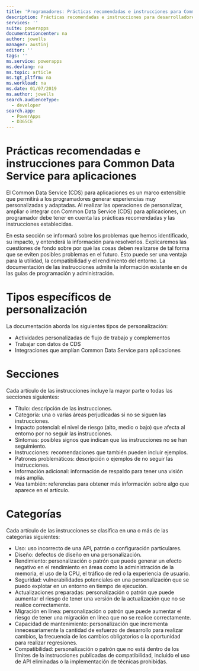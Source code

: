 ```yaml
---
title: 'Programadores: Prácticas recomendadas e instrucciones para Common Data Service para aplicaciones | Microsoft Docs'
description: Prácticas recomendadas e instrucciones para desarrolladores de Common Data Service en PowerApps.
services: ''
suite: powerapps
documentationcenter: na
author: jowells
manager: austinj
editor: ''
tags: ''
ms.service: powerapps
ms.devlang: na
ms.topic: article
ms.tgt_pltfrm: na
ms.workload: na
ms.date: 01/07/2019
ms.author: jowells
search.audienceType:
  - developer
search.app:
  - PowerApps
  - D365CE
---
```


# <a name="best-practices-and-guidance-for-the-common-data-service-for-apps"></a>Prácticas recomendadas e instrucciones para Common Data Service para aplicaciones

El Common Data Service (CDS) para aplicaciones es un marco extensible que permitirá a los programadores generar experiencias muy personalizadas y adaptadas. Al realizar las operaciones de personalizar, ampliar o integrar con Common Data Service (CDS) para aplicaciones, un programador debe tener en cuenta las prácticas recomendadas y las instrucciones establecidas. 

En esta sección se informará sobre los problemas que hemos identificado, su impacto, y entenderá la información para resolverlos. Explicaremos las cuestiones de fondo sobre por qué las cosas deben realizarse de tal forma que se eviten posibles problemas en el futuro. Esto puede ser una ventaja para la utilidad, la compatibilidad y el rendimiento del entorno. La documentación de las instrucciones admite la información existente en de las guías de programación y administración.

# <a name="targeted-customization-types"></a>Tipos específicos de personalización
La documentación aborda los siguientes tipos de personalización:

- Actividades personalizadas de flujo de trabajo y complementos
- Trabajar con datos de CDS
- Integraciones que amplían Common Data Service para aplicaciones

# <a name="sections"></a>Secciones
Cada artículo de las instrucciones incluye la mayor parte o todas las secciones siguientes:

- Título: descripción de las instrucciones.
- Categoría: una o varias áreas perjudicadas si no se siguen las instrucciones.
- Impacto potencial: el nivel de riesgo (alto, medio o bajo) que afecta al entorno por no seguir las instrucciones.
- Síntomas: posibles signos que indican que las instrucciones no se han seguimiento.
- Instrucciones: recomendaciones que también pueden incluir ejemplos.
- Patrones problemáticos: descripción o ejemplos de no seguir las instrucciones.
- Información adicional: información de respaldo para tener una visión más amplia.
- Vea también: referencias para obtener más información sobre algo que aparece en el artículo.

# <a name="categories"></a>Categorías
Cada artículo de las instrucciones se clasifica en una o más de las categorías siguientes:

- Uso: uso incorrecto de una API, patrón o configuración particulares.
- Diseño: defectos de diseño en una personalización.
- Rendimiento: personalización o patrón que puede generar un efecto negativo en el rendimiento en áreas como la administración de la memoria, el uso de la CPU, el tráfico de red o la experiencia de usuario.
- Seguridad: vulnerabilidades potenciales en una personalización que se puedo explotar en un entorno en tiempo de ejecución.
- Actualizaciones preparadas: personalización o patrón que puede aumentar el riesgo de tener una versión de la actualización que no se realice correctamente.
- Migración en línea: personalización o patrón que puede aumentar el riesgo de tener una migración en línea que no se realice correctamente.
- Capacidad de mantenimiento: personalización que incrementa innecesariamente la cantidad de esfuerzo de desarrollo para realizar cambios, la frecuencia de los cambios obligatorios o la oportunidad para realizar regresiones.
- Compatibilidad: personalización o patrón que no está dentro de los límites de la instrucciones publicadas de compatibilidad, incluido el uso de API eliminadas o la implementación de técnicas prohibidas.
